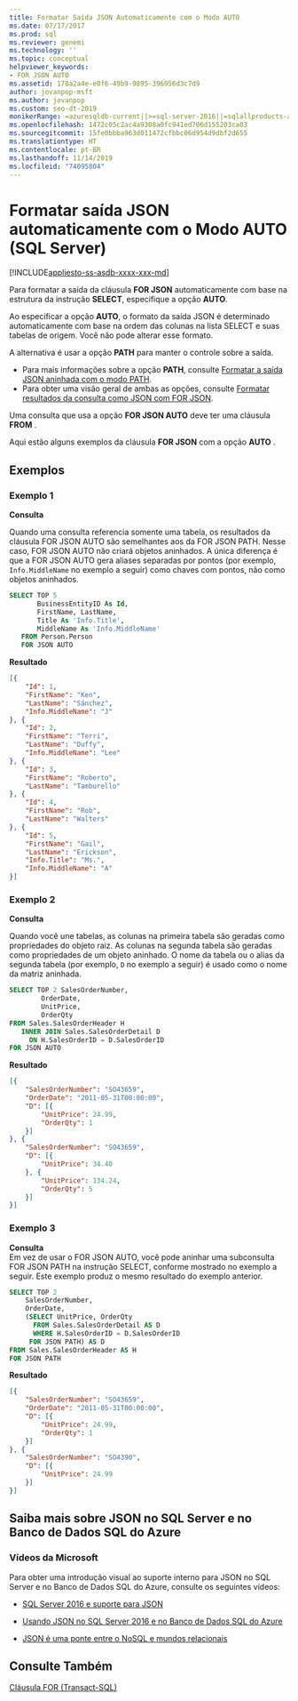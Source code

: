 ```yaml
---
title: Formatar Saída JSON Automaticamente com o Modo AUTO
ms.date: 07/17/2017
ms.prod: sql
ms.reviewer: genemi
ms.technology: ''
ms.topic: conceptual
helpviewer_keywords:
- FOR JSON AUTO
ms.assetid: 178a2a4e-e0f6-49b9-9895-396956d3c7d9
author: jovanpop-msft
ms.author: jovanpop
ms.custom: seo-dt-2019
monikerRange: =azuresqldb-current||>=sql-server-2016||=sqlallproducts-allversions||>=sql-server-linux-2017||=azuresqldb-mi-current
ms.openlocfilehash: 1472c05c2ac4a9308a0fc941ed706d155203ca03
ms.sourcegitcommit: 15fe0bbba963d011472cfbbc06d954d9dbf2d655
ms.translationtype: HT
ms.contentlocale: pt-BR
ms.lasthandoff: 11/14/2019
ms.locfileid: "74095804"
---
```

# <a name="format-json-output-automatically-with-auto-mode-sql-server"></a>Formatar saída JSON automaticamente com o Modo AUTO (SQL Server)
[!INCLUDE[appliesto-ss-asdb-xxxx-xxx-md](../../includes/appliesto-ss-asdb-xxxx-xxx-md.md)]

Para formatar a saída da cláusula **FOR JSON** automaticamente com base na estrutura da instrução **SELECT**, especifique a opção **AUTO**.  
  
Ao especificar a opção **AUTO**, o formato da saída JSON é determinado automaticamente com base na ordem das colunas na lista SELECT e suas tabelas de origem. Você não pode alterar esse formato.
 
A alternativa é usar a opção **PATH** para manter o controle sobre a saída.
-   Para mais informações sobre a opção **PATH**, consulte [Formatar a saída JSON aninhada com o modo PATH](../../relational-databases/json/format-nested-json-output-with-path-mode-sql-server.md).
-   Para obter uma visão geral de ambas as opções, consulte [Formatar resultados da consulta como JSON com FOR JSON](../../relational-databases/json/format-query-results-as-json-with-for-json-sql-server.md).

Uma consulta que usa a opção **FOR JSON AUTO** deve ter uma cláusula **FROM** .  
  
Aqui estão alguns exemplos da cláusula **FOR JSON** com a opção **AUTO** .  
  
## <a name="examples"></a>Exemplos

### <a name="example-1"></a>Exemplo 1
 **Consulta**  
  
Quando uma consulta referencia somente uma tabela, os resultados da cláusula FOR JSON AUTO são semelhantes aos da FOR JSON PATH. Nesse caso, FOR JSON AUTO não criará objetos aninhados. A única diferença é que a FOR JSON AUTO gera aliases separadas por pontos (por exemplo, `Info.MiddleName` no exemplo a seguir) como chaves com pontos, não como objetos aninhados.  
  
```sql  
SELECT TOP 5   
       BusinessEntityID As Id,  
       FirstName, LastName,  
       Title As 'Info.Title',  
       MiddleName As 'Info.MiddleName'  
   FROM Person.Person  
   FOR JSON AUTO  
```  
  
 **Resultado**  
  
```json  
[{
    "Id": 1,
    "FirstName": "Ken",
    "LastName": "Sánchez",
    "Info.MiddleName": "J"
}, {
    "Id": 2,
    "FirstName": "Terri",
    "LastName": "Duffy",
    "Info.MiddleName": "Lee"
}, {
    "Id": 3,
    "FirstName": "Roberto",
    "LastName": "Tamburello"
}, {
    "Id": 4,
    "FirstName": "Rob",
    "LastName": "Walters"
}, {
    "Id": 5,
    "FirstName": "Gail",
    "LastName": "Erickson",
    "Info.Title": "Ms.",
    "Info.MiddleName": "A"
}]
```  

### <a name="example-2"></a>Exemplo 2

**Consulta**  
  
Quando você une tabelas, as colunas na primeira tabela são geradas como propriedades do objeto raiz. As colunas na segunda tabela são geradas como propriedades de um objeto aninhado. O nome da tabela ou o alias da segunda tabela (por exemplo, `D` no exemplo a seguir) é usado como o nome da matriz aninhada.  
  
```sql  
SELECT TOP 2 SalesOrderNumber,  
        OrderDate,  
        UnitPrice,  
        OrderQty  
FROM Sales.SalesOrderHeader H  
   INNER JOIN Sales.SalesOrderDetail D  
     ON H.SalesOrderID = D.SalesOrderID  
FOR JSON AUTO   
```  
  
**Resultado**  
  
```json  
[{
    "SalesOrderNumber": "SO43659",
    "OrderDate": "2011-05-31T00:00:00",
    "D": [{
        "UnitPrice": 24.99,
        "OrderQty": 1
    }]
}, {
    "SalesOrderNumber": "SO43659",
    "D": [{
        "UnitPrice": 34.40
    }, {
        "UnitPrice": 134.24,
        "OrderQty": 5
    }]
}]
```  

### <a name="example-3"></a>Exemplo 3
 
**Consulta**  
Em vez de usar o FOR JSON AUTO, você pode aninhar uma subconsulta FOR JSON PATH na instrução SELECT, conforme mostrado no exemplo a seguir. Este exemplo produz o mesmo resultado do exemplo anterior.  
  
```sql  
SELECT TOP 2  
    SalesOrderNumber,  
    OrderDate,  
    (SELECT UnitPrice, OrderQty  
      FROM Sales.SalesOrderDetail AS D  
      WHERE H.SalesOrderID = D.SalesOrderID  
     FOR JSON PATH) AS D  
FROM Sales.SalesOrderHeader AS H  
FOR JSON PATH  
```  
  
**Resultado**  
  
```json  
[{
    "SalesOrderNumber": "SO43659",
    "OrderDate": "2011-05-31T00:00:00",
    "D": [{
        "UnitPrice": 24.99,
        "OrderQty": 1
    }]
}, {
    "SalesOrderNumber": "SO4390",
    "D": [{
        "UnitPrice": 24.99
    }]
}]
```  

## <a name="learn-more-about-json-in-sql-server-and-azure-sql-database"></a>Saiba mais sobre JSON no SQL Server e no Banco de Dados SQL do Azure  
  
### <a name="microsoft-videos"></a>Vídeos da Microsoft

Para obter uma introdução visual ao suporte interno para JSON no SQL Server e no Banco de Dados SQL do Azure, consulte os seguintes vídeos:

-   [SQL Server 2016 e suporte para JSON](https://channel9.msdn.com/Shows/Data-Exposed/SQL-Server-2016-and-JSON-Support)

-   [Usando JSON no SQL Server 2016 e no Banco de Dados SQL do Azure](https://channel9.msdn.com/Shows/Data-Exposed/Using-JSON-in-SQL-Server-2016-and-Azure-SQL-Database)

-   [JSON é uma ponte entre o NoSQL e mundos relacionais](https://channel9.msdn.com/events/DataDriven/SQLServer2016/JSON-as-a-bridge-betwen-NoSQL-and-relational-worlds)

## <a name="see-also"></a>Consulte Também  
 [Cláusula FOR &#40;Transact-SQL&#41;](../../t-sql/queries/select-for-clause-transact-sql.md)  
